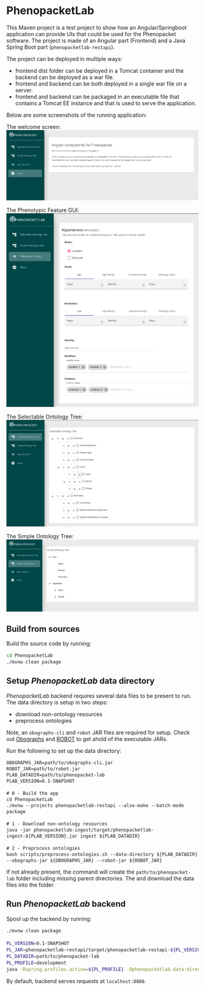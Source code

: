 # PhenopacketLab

This Maven project is a test project to show how an Angular/Springboot application can provide UIs that could be used for the Phenopacket software. The project is made of an Angular part (Frontend) and a Java Spring Boot part (`phenopacketlab-restapi`). 

The project can be deployed in  multiple ways: 
* frontend dist folder can be deployed in a Tomcat container and the backend can be deployed as a war file.
* frontend and backend can be both deployed in a single war file on a server.
* frontend and backend can be packaged in an executable file that contains a Tomcat EE instance and that is used to serve the application.

Below are some screenshots of the running application:

The welcome screen:
![Alt text](/resources/welcome-screenshot.png?raw=true)

The Phenotypic Feature GUI:
![Alt text](/resources/phenotypic-feature-screenshot.png?raw=true)

The Selectable Ontology Tree:
![Alt text](/resources/selectable-ontology-screenshot.png?raw=true)

The Simple Ontology Tree:
![Alt text](/resources/simple-ontology-screenshot.png?raw=true)


## Build from sources

Build the source code by running:

```bash
cd PhenopacketLab
./mvnw clean package
```

## Setup *PhenopacketLab* data directory

*PhenopacketLab* backend requires several data files to be present to run. The data directory is setup in two steps: 
- download non-ontology resources
- preprocess ontologies

Note, an `obographs-cli` and `robot` JAR files are required for setup. Check out [Obographs](https://github.com/geneontology/obographs) 
and [ROBOT](https://robot.obolibrary.org/) to get ahold of the executable JARs.

Run the following to set up the data directory:

```shell
OBOGRAPHS_JAR=path/to/obographs-cli.jar
ROBOT_JAR=path/to/robot.jar
PLAB_DATADIR=path/to/phenopacket-lab
PLAB_VERSION=0.1-SNAPSHOT

# 0 - Build the app
cd PhenopacketLab
./mvnw --projects phenopacketlab-restapi --also-make --batch-mode package

# 1 - Download non-ontology resources
java -jar phenopacketlab-ingest/target/phenopacketlab-ingest-${PLAB_VERSION}.jar ingest ${PLAB_DATADIR}

# 2 - Preprocess ontologies
bash scripts/preprocess-ontologies.sh --data-directory ${PLAB_DATADIR} --obographs-jar ${OBOGRAPHS_JAR} --robot-jar ${ROBOT_JAR}
```

If not already present, the command will create the `path/to/phenopacket-lab` folder including missing parent directories.
The and download the data files into the folder.

## Run *PhenopacketLab* backend

Spool up the backend by running:

```bash
./mvnw clean package

PL_VERSION=0.1-SNAPSHOT
PL_JAR=phenopacketlab-restapi/target/phenopacketlab-restapi-${PL_VERSION}.jar
PL_DATADIR=path/to/phenopacket-lab
PL_PROFILE=development
java -Dspring.profiles.active=${PL_PROFILE} -Dphenopacketlab.data-directory=${PL_DATADIR} -jar ${PL_JAR} 
```

By default, backend serves requests at `localhost:8080`.
